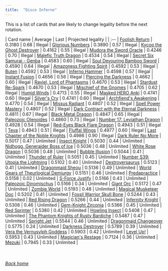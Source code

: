 ```yaml
---
title:  "Disco Inferno"
---
```


This is a list of cards that are likely to change legality before the next rotation.

| Card name | Average | Last | Projected legality |
| :-- |
[Foolish Return](https://db.ygoprodeck.com/card/?search=Foolish%20Return) | 0.3180 | 0.68 | Illegal |
[Glorious Numbers](https://db.ygoprodeck.com/card/?search=Glorious%20Numbers) | 0.3890 | 0.57 | Illegal |
[Kycoo the Ghost Destroyer](https://db.ygoprodeck.com/card/?search=Kycoo%20the%20Ghost%20Destroyer) | 0.4162 | 0.55 | Illegal |
[Mudora the Sword Oracle](https://db.ygoprodeck.com/card/?search=Mudora%20the%20Sword%20Oracle) | 0.4246 | 0.70 | Illegal |
[Malefic Truth Dragon](https://db.ygoprodeck.com/card/?search=Malefic%20Truth%20Dragon) | 0.4534 | 0.54 | Illegal |
[Secret Six Samurai - Genba](https://db.ygoprodeck.com/card/?search=Secret%20Six%20Samurai%20-%20Genba) | 0.4583 | 0.60 | Illegal |
[Soul Devouring Bamboo Sword](https://db.ygoprodeck.com/card/?search=Soul%20Devouring%20Bamboo%20Sword) | 0.4590 | 0.64 | Illegal |
[Amazoness Fighting Spirit](https://db.ygoprodeck.com/card/?search=Amazoness%20Fighting%20Spirit) | 0.4592 | 0.53 | Illegal |
[Buten](https://db.ygoprodeck.com/card/?search=Buten) | 0.4592 | 0.53 | Illegal |
[Inferno Hammer](https://db.ygoprodeck.com/card/?search=Inferno%20Hammer) | 0.4598 | 0.57 | Illegal |
[Instant Fusion](https://db.ygoprodeck.com/card/?search=Instant%20Fusion) | 0.4656 | 0.56 | Illegal |
[Piercing the Darkness](https://db.ygoprodeck.com/card/?search=Piercing%20the%20Darkness) | 0.4662 | 0.60 | Illegal |
[Raviel, Lord of Phantasms](https://db.ygoprodeck.com/card/?search=Raviel,%20Lord%20of%20Phantasms) | 0.4670 | 0.53 | Illegal |
[Stardust Re-Spark](https://db.ygoprodeck.com/card/?search=Stardust%20Re-Spark) | 0.4670 | 0.53 | Illegal |
[Mischief of the Gnomes](https://db.ygoprodeck.com/card/?search=Mischief%20of%20the%20Gnomes) | 0.4705 | 0.62 | Illegal |
[Humid Winds](https://db.ygoprodeck.com/card/?search=Humid%20Winds) | 0.4713 | 0.55 | Illegal |
[Masked HERO Anki](https://db.ygoprodeck.com/card/?search=Masked%20HERO%20Anki) | 0.4741 | 0.60 | Illegal |
[Silver's Cry](https://db.ygoprodeck.com/card/?search=Silver's%20Cry) | 0.4741 | 0.60 | Illegal |
[Archfiend's Awakening](https://db.ygoprodeck.com/card/?search=Archfiend's%20Awakening) | 0.4770 | 0.54 | Illegal |
[Missus Radiant](https://db.ygoprodeck.com/card/?search=Missus%20Radiant) | 0.4807 | 0.52 | Illegal |
[Spell Power Mastery](https://db.ygoprodeck.com/card/?search=Spell%20Power%20Mastery) | 0.4807 | 0.52 | Illegal |
[Dark Contract with the Eternal Darkness](https://db.ygoprodeck.com/card/?search=Dark%20Contract%20with%20the%20Eternal%20Darkness) | 0.4811 | 0.67 | Illegal |
[Black Metal Dragon](https://db.ygoprodeck.com/card/?search=Black%20Metal%20Dragon) | 0.4847 | 0.65 | Illegal |
[Paleozoic Olenoides](https://db.ygoprodeck.com/card/?search=Paleozoic%20Olenoides) | 0.4860 | 0.73 | Illegal |
[Number 17: Leviathan Dragon](https://db.ygoprodeck.com/card/?search=Number%2017:%20Leviathan%20Dragon) | 0.4928 | 0.54 | Illegal |
[Red-Eyes Black Flare Dragon](https://db.ygoprodeck.com/card/?search=Red-Eyes%20Black%20Flare%20Dragon) | 0.4943 | 0.51 | Illegal |
[Teva](https://db.ygoprodeck.com/card/?search=Teva) | 0.4943 | 0.51 | Illegal |
[Fluffal Wings](https://db.ygoprodeck.com/card/?search=Fluffal%20Wings) | 0.4977 | 0.60 | Illegal |
[Last Chapter of the Noble Knights](https://db.ygoprodeck.com/card/?search=Last%20Chapter%20of%20the%20Noble%20Knights) | 0.4986 | 0.90 | Illegal |
[Dark Ruler No More](https://db.ygoprodeck.com/card/?search=Dark%20Ruler%20No%20More) | 0.5017 | 0.47 | Unlimited |
[Insect Knight](https://db.ygoprodeck.com/card/?search=Insect%20Knight) | 0.5030 | 0.44 | Unlimited |
[Nidhogg, Generaider Boss of Ice](https://db.ygoprodeck.com/card/?search=Nidhogg,%20Generaider%20Boss%20of%20Ice) | 0.5036 | 0.48 | Unlimited |
[White Rose Dragon](https://db.ygoprodeck.com/card/?search=White%20Rose%20Dragon) | 0.5036 | 0.48 | Unlimited |
[Bubble Illusion](https://db.ygoprodeck.com/card/?search=Bubble%20Illusion) | 0.5044 | 0.41 | Unlimited |
[Thunder of Ruler](https://db.ygoprodeck.com/card/?search=Thunder%20of%20Ruler) | 0.5051 | 0.45 | Unlimited |
[Number S39: Utopia the Lightning](https://db.ygoprodeck.com/card/?search=Number%20S39:%20Utopia%20the%20Lightning) | 0.5102 | 0.40 | Unlimited |
[Destroyersaurus](https://db.ygoprodeck.com/card/?search=Destroyersaurus) | 0.5123 | 0.41 | Unlimited |
[Dragonmaid Sheou](https://db.ygoprodeck.com/card/?search=Dragonmaid%20Sheou) | 0.5136 | 0.49 | Unlimited |
[World Gears of Theurlogical Demiurgy](https://db.ygoprodeck.com/card/?search=World%20Gears%20of%20Theurlogical%20Demiurgy) | 0.5151 | 0.46 | Unlimited |
[Predapractice](https://db.ygoprodeck.com/card/?search=Predapractice) | 0.5158 | 0.02 | Unlimited |
[S-Force Justify](https://db.ygoprodeck.com/card/?search=S-Force%20Justify) | 0.5166 | 0.43 | Unlimited |
[Paleozoic Dinomischus](https://db.ygoprodeck.com/card/?search=Paleozoic%20Dinomischus) | 0.5166 | 0.34 | Unlimited |
[Giant Orc](https://db.ygoprodeck.com/card/?search=Giant%20Orc) | 0.5172 | 0.47 | Unlimited |
[Zombie World](https://db.ygoprodeck.com/card/?search=Zombie%20World) | 0.5193 | 0.48 | Unlimited |
[Magical Musketeer Doc](https://db.ygoprodeck.com/card/?search=Magical%20Musketeer%20Doc) | 0.5202 | 0.41 | Unlimited |
[Fossil Warrior Skull Bone](https://db.ygoprodeck.com/card/?search=Fossil%20Warrior%20Skull%20Bone) | 0.5244 | 0.43 | Unlimited |
[Red Rising Dragon](https://db.ygoprodeck.com/card/?search=Red%20Rising%20Dragon) | 0.5266 | 0.44 | Unlimited |
[Infernity Knight](https://db.ygoprodeck.com/card/?search=Infernity%20Knight) | 0.5308 | 0.46 | Unlimited |
[Gem-Knight Zirconia](https://db.ygoprodeck.com/card/?search=Gem-Knight%20Zirconia) | 0.5366 | 0.45 | Unlimited |
[Red Sprinter](https://db.ygoprodeck.com/card/?search=Red%20Sprinter) | 0.5380 | 0.42 | Unlimited |
[Howling Insect](https://db.ygoprodeck.com/card/?search=Howling%20Insect) | 0.5408 | 0.47 | Unlimited |
[The Phantom Knights of Rusty Bardiche](https://db.ygoprodeck.com/card/?search=The%20Phantom%20Knights%20of%20Rusty%20Bardiche) | 0.5487 | 0.47 | Unlimited |
[Spright Jet](https://db.ygoprodeck.com/card/?search=Spright%20Jet) | 0.5544 | 0.46 | Unlimited |
[Dragonmaid Changeover](https://db.ygoprodeck.com/card/?search=Dragonmaid%20Changeover) | 0.5775 | 0.24 | Unlimited |
[Darkness Destroyer](https://db.ygoprodeck.com/card/?search=Darkness%20Destroyer) | 0.5789 | 0.39 | Unlimited |
[Vera the Vernusylph Goddess](https://db.ygoprodeck.com/card/?search=Vera%20the%20Vernusylph%20Goddess) | 0.5903 | 0.42 | Unlimited |
[Level Up!](https://db.ygoprodeck.com/card/?search=Level%20Up!) | 0.5953 | 0.43 | Unlimited |
[Magician's Restage](https://db.ygoprodeck.com/card/?search=Magician's%20Restage) | 0.7124 | 0.36 | Unlimited |
[Mezuki](https://db.ygoprodeck.com/card/?search=Mezuki) | 0.7945 | 0.33 | Unlimited |

<br>

###### [Back home](index)
